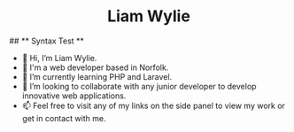 <h1 align="center">
Liam Wylie
</h1>
## ** Syntax Test **

- 👋 Hi, I’m Liam Wylie.
- 👀 I'm a web developer based in Norfolk.
- 🌱 I’m currently learning PHP and Laravel.
- 💞️ I’m looking to collaborate with any junior developer to develop innovative web applications.
- 📫 Feel free to visit any of my links on the side panel to view my work or get in contact with me.


<!---
liamswork/liamswork is a ✨ special ✨ repository because its `README.md` (this file) appears on your GitHub profile.
--->

